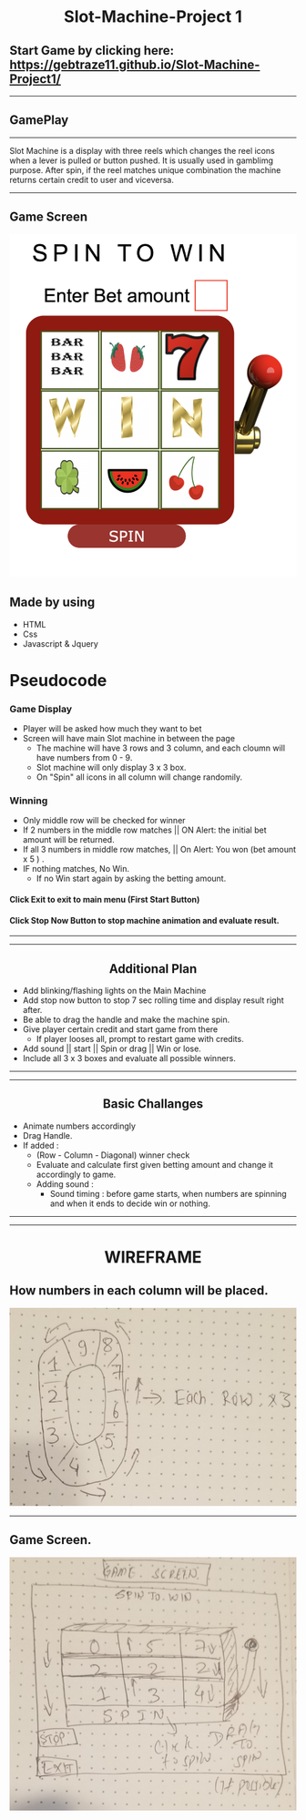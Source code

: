 # <center>Slot-Machine-Project 1</center>
Start Game by clicking here: https://gebtraze11.github.io/Slot-Machine-Project1/
---

---
## GamePlay
---
Slot Machine is a display with three reels which changes the reel icons when a lever is pulled or button pushed. It is usually used in gamblimg purpose. After spin, if the reel matches unique combination the machine returns certain credit to user and viceversa.

---

## Game Screen
<img src="Images/display.png">




## Made by using
* HTML
* Css
* Javascript & Jquery




# Pseudocode
### Game Display 


* Player will be asked how much they want to bet
* Screen will have main Slot machine in between the page
    * The machine will have 3 rows and 3 column, and each cloumn will have numbers from 0 - 9.
    * Slot machine will only display 3 x 3 box.
    * On "Spin" all icons in all column will change randomily.
  
    

### Winning

* Only middle row will be checked for winner
* If 2 numbers in the middle row matches || ON Alert: the initial bet amount will be returned.
* If all 3 numbers in middle row matches, || On Alert: You won (bet amount x 5 ) .
* IF nothing matches, No Win.
    * If no Win start again by asking the betting amount.


#### Click Exit to exit to main menu (First Start Button)
#### Click Stop Now Button to stop machine animation and evaluate result.

---
---

## <center>Additional Plan</center>

* Add blinking/flashing lights on the Main Machine 
* Add stop now button to stop 7 sec rolling time and display result right after.
* Be able to drag the handle and make the machine spin.
* Give player certain credit and start game from there
    * If player looses all, prompt to restart game with credits.
* Add sound || start || Spin or drag || Win or lose.
* Include all 3 x 3 boxes and evaluate all possible winners.

----
----
## <center>Basic Challanges</center>

* Animate numbers accordingly
* Drag Handle.
* If added :
    * (Row - Column - Diagonal) winner check
    * Evaluate and calculate first given betting amount and change it accordingly to game.
    * Adding sound :
        * Sound timing : before game starts, when numbers are spinning and when it ends to decide win or nothing.
---
---

# <center>WIREFRAME</center>

## How numbers in each column will be placed.
<img src="Images/1.jpg">


----
## Game Screen.
<img src="Images/2.jpg">

